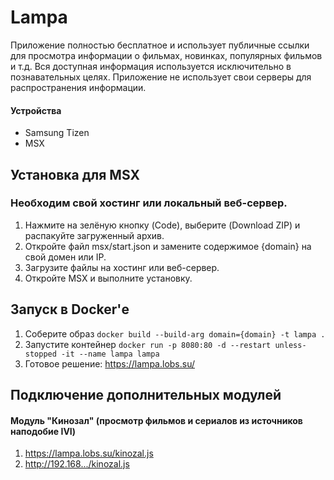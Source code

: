 # Lampa

Приложение полностью бесплатное и использует публичные ссылки для просмотра информации о фильмах, новинках, популярных фильмов и т.д. Вся доступная информация используется исключительно в познавательных целях. Приложение не использует свои серверы для распространения информации.

#### Устройства
* Samsung Tizen
* MSX

## Установка для MSX
### Необходим свой хостинг или локальный веб-сервер. 
1. Нажмите на зелёную кнопку (Code), выберите (Download ZIP) и распакуйте загруженный архив.
2. Откройте файл msx/start.json и замените содержимое {domain} на свой домен или IP.
3. Загрузите файлы на хостинг или веб-сервер.
4. Откройте MSX и выполните установку.

## Запуск в Docker'е
1. Соберите образ `docker build --build-arg domain={domain} -t lampa . `
2. Запустите контейнер `docker run -p 8080:80 -d --restart unless-stopped -it --name lampa lampa`
3. Готовое решение: https://lampa.lobs.su/

## Подключение дополнительных модулей
#### Модуль "Кинозал" (просмотр фильмов и сериалов из источников наподобие IVI)
1. https://lampa.lobs.su/kinozal.js
2. http://192.168.../kinozal.js
